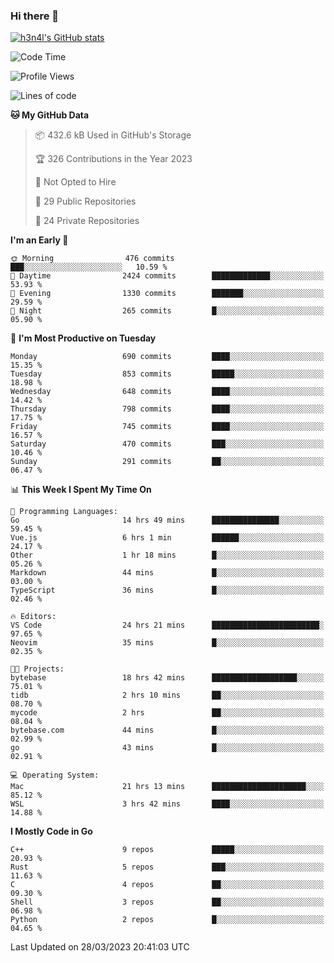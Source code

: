 ### Hi there 👋

[![h3n4l's GitHub stats](https://github-readme-stats.vercel.app/api?username=h3n4l&count_private=true&show_icons=true&theme=radical)](https://github.com/h3n4l/github-readme-stats)

<!--START_SECTION:waka-->
![Code Time](http://img.shields.io/badge/Code%20Time-1%2C081%20hrs%2050%20mins-blue)

![Profile Views](http://img.shields.io/badge/Profile%20Views-0-blue)

![Lines of code](https://img.shields.io/badge/From%20Hello%20World%20I%27ve%20Written-2.7%20million%20lines%20of%20code-blue)

**🐱 My GitHub Data** 

> 📦 432.6 kB Used in GitHub's Storage 
 > 
> 🏆 326 Contributions in the Year 2023
 > 
> 🚫 Not Opted to Hire
 > 
> 📜 29 Public Repositories 
 > 
> 🔑 24 Private Repositories 
 > 
**I'm an Early 🐤** 

```text
🌞 Morning                476 commits         ███░░░░░░░░░░░░░░░░░░░░░░   10.59 % 
🌆 Daytime                2424 commits        █████████████░░░░░░░░░░░░   53.93 % 
🌃 Evening                1330 commits        ███████░░░░░░░░░░░░░░░░░░   29.59 % 
🌙 Night                  265 commits         █░░░░░░░░░░░░░░░░░░░░░░░░   05.90 % 
```
📅 **I'm Most Productive on Tuesday** 

```text
Monday                   690 commits         ████░░░░░░░░░░░░░░░░░░░░░   15.35 % 
Tuesday                  853 commits         █████░░░░░░░░░░░░░░░░░░░░   18.98 % 
Wednesday                648 commits         ████░░░░░░░░░░░░░░░░░░░░░   14.42 % 
Thursday                 798 commits         ████░░░░░░░░░░░░░░░░░░░░░   17.75 % 
Friday                   745 commits         ████░░░░░░░░░░░░░░░░░░░░░   16.57 % 
Saturday                 470 commits         ███░░░░░░░░░░░░░░░░░░░░░░   10.46 % 
Sunday                   291 commits         ██░░░░░░░░░░░░░░░░░░░░░░░   06.47 % 
```


📊 **This Week I Spent My Time On** 

```text
💬 Programming Languages: 
Go                       14 hrs 49 mins      ███████████████░░░░░░░░░░   59.45 % 
Vue.js                   6 hrs 1 min         ██████░░░░░░░░░░░░░░░░░░░   24.17 % 
Other                    1 hr 18 mins        █░░░░░░░░░░░░░░░░░░░░░░░░   05.26 % 
Markdown                 44 mins             █░░░░░░░░░░░░░░░░░░░░░░░░   03.00 % 
TypeScript               36 mins             █░░░░░░░░░░░░░░░░░░░░░░░░   02.46 % 

🔥 Editors: 
VS Code                  24 hrs 21 mins      ████████████████████████░   97.65 % 
Neovim                   35 mins             █░░░░░░░░░░░░░░░░░░░░░░░░   02.35 % 

🐱‍💻 Projects: 
bytebase                 18 hrs 42 mins      ███████████████████░░░░░░   75.01 % 
tidb                     2 hrs 10 mins       ██░░░░░░░░░░░░░░░░░░░░░░░   08.70 % 
mycode                   2 hrs               ██░░░░░░░░░░░░░░░░░░░░░░░   08.04 % 
bytebase.com             44 mins             █░░░░░░░░░░░░░░░░░░░░░░░░   02.99 % 
go                       43 mins             █░░░░░░░░░░░░░░░░░░░░░░░░   02.91 % 

💻 Operating System: 
Mac                      21 hrs 13 mins      █████████████████████░░░░   85.12 % 
WSL                      3 hrs 42 mins       ████░░░░░░░░░░░░░░░░░░░░░   14.88 % 
```

**I Mostly Code in Go** 

```text
C++                      9 repos             █████░░░░░░░░░░░░░░░░░░░░   20.93 % 
Rust                     5 repos             ███░░░░░░░░░░░░░░░░░░░░░░   11.63 % 
C                        4 repos             ██░░░░░░░░░░░░░░░░░░░░░░░   09.30 % 
Shell                    3 repos             ██░░░░░░░░░░░░░░░░░░░░░░░   06.98 % 
Python                   2 repos             █░░░░░░░░░░░░░░░░░░░░░░░░   04.65 % 
```




 Last Updated on 28/03/2023 20:41:03 UTC
<!--END_SECTION:waka-->


